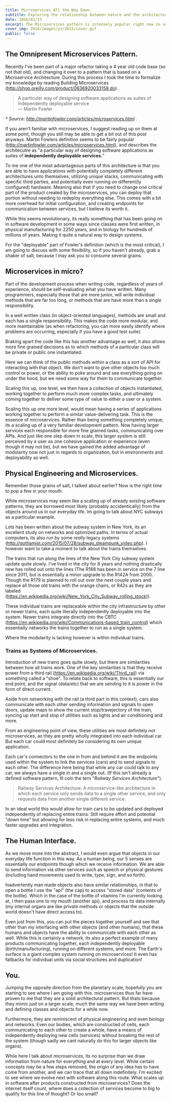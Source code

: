 ```yaml
---
title: Microservices All the Way Down.
subtitle: Exploring the relationship between nature and the architectures we invent.
date: 2016/02/13
excerpt: The Microservices pattern is intensely popular right now in software development, but in other fields it always has been. In a way its even been around in software for longer than we think too.
cover_img: 2016/images/yir2015/cover.gif
public: false
---
```


## The Omnipresent Microservices Pattern.
Recently I've been part of a major refactor taking a 4 year old code base (so not _that_ old), and changing it over to a pattern that is based on a Microservice Architecture. During this process I took the time to formalize my knowledge by reading Building Microservices (http://shop.oreilly.com/product/0636920033158.do).

> A particular way of designing software applications as suites of independently deployable service <br /><span>— Martin Fowler</span>

_\* Source: http://martinfowler.com/articles/microservices.html ._

If you aren't familiar with microservices, I suggest reading up on them at some point, though you still may be able to get a bit out of this post anyways. Martin Fowlers definition seems to be fairly popular (http://martinfowler.com/articles/microservices.html), and describes the architecutre as "a particular way of designing software applications as suites of **independently deployable services.**"

To me one of the most advantageous parts of this architecture is that you are able to have applications with potentially completely different architectures unto themselves, utilizing unique stacks, communicating with specific third parties, and potentially even running on different(ly configured) hardware. Meaning also that if you need to change one critical part of the product created by the microservices, you can deploy that portion without needing to redeploy everything else. This comes with a bit more overhead for initial configuration, and creating endpoints for communication between services, but I believe its worth it.

While this seems revolutionary, its really something that has been going on in software development in some ways since classes were first written, in physical manufacturing for 2250 years, and in biology for hundreds of millions of years. Making it quite a natural way to design systems.

For the "deployable" part of Fowler's definition (which is the most critical), I am going to discuss with some flexibility, so if you haven't already, grab a shaker of salt, because I may ask you to consume several grains.

## Microservices in micro?

Part of the development process when writing code, regardless of years of experience, should be self-evaluating what you have written. Many programmers, especially those that are more junior, will write individual methods that are far too long, or methods that are have more than a single responsibility.

In a well written class (in object-oriented languages), methods are small and each has a single responsibility. This makes the code more modular, and more maintainable (as when refactoring, you can more easily identify where problems are occurring, especially if you have a good test suite).

Braking apart the code like this has another advantage as well, it also allows more fine grained decisions as to which methods of a particular class will be private or public one instantiated.

Here we can think of the public methods within a class as a sort of API for interacting with that object. We don't want to give other objects too much control or power, or the ability to poke around and see everything going on under the hood, but we need some way for them to communicate together.

Scaling this up, one level, we then have a collection of objects instantiated, working together to perform much more complex tasks, and ultimately coming together to deliver some type of value to either a user or a system.

Scaling this up one more level, would mean having a series of applications working together to perform a similar value-delivering task. This is the essence of microservices. Rather than being something completely unique, its a scaling up of a very familiar development pattern. Now having larger services each responsible for more fine grained tasks, communicating over APIs. And just like one step down in scale, this larger system is still perceived by a user as one cohesive application or experience (even though it may not be), but we have gained the added advantage of modularity now not just in regards to organization, but in environments and deployability as well.

## Physical Engineering and Microservices.

Remember those grains of salt, I talked about earlier? Now is the right time to pop a few in your mouth.

While microservices may seem like a scaling up of already existing software patterns, they are borrowed most likely (probably accidentically) from the objects around us in our everyday life. Im going to talk about NYC subways as a particular example.

Lots has been written about the subway system in New York, its an excellent study on networks and optimized paths. In terms of actual computers, its also run by some *really* legacy systems (http://gothamist.com/2015/07/28/subway_steampunk_video.php). I however want to take a moment to talk about the trains themselves.

The trains that run along the lines of the New York City subway system update quite slowly. I've lived in the city for 8 years and nothing drastically new has rolled out onto the lines (The R188 has been in service on the 7 line since 2011, but is essentially a minor upgrade to the R142A from 2000. Though the R179 is planned to roll out over the next couple years and replace all those old trains with the orange chairs, or R42s as they are labeled (https://en.wikipedia.org/wiki/New_York_City_Subway_rolling_stock)).

These individual trains are replaceable within the city infrastructure by other or newer trains, each quite literally independently deployable into the system. Newer trains integrate directly into the CBTC (https://en.wikipedia.org/wiki/Communications-based_train_control) which essentially networks the trains together to run as a single system.

Where the modularity is lacking however is within individual trains.

### Trains as Systems of Microservices.

Introduction of new trains goes quite slowly, but there are similarities between how all trains work. One of the key similarities is that they receive power from a third rail (https://en.wikipedia.org/wiki/Third_rail) via something called a "shoe". To relate back to software, this is essentially our end point, and the signal (data/etc) that we are sending to it is power in the form of direct current.

Aside from networking with the rail (a third part in this context), cars also communicate with each other sending information and signals to open doors, update maps to show the current stop/travejectory of the train, syncing up start and stop of utilities such as lights and air conditioning and more.

From an engineering point of view, these utilities are most definitely not microservices, as they are pretty wholly integrated into each individual car. But each car  could most definitely be considering its own unique application.

Each car's connectors to the one in from and behind it are the endpoints used within the system to link the services (cars) and to send signals to each other. The difference here being that while any car could talk to any car, we always have a single in and a single out. (If this isn't already a defined software pattern, Ill coin the tern "*Railway Services Architecture*").

> Railway Services Architecture: A microservice-like architecture in which each service only sends data to a single other service, and only requests data from another single different service.

In an ideal world this would allow for train cars to be updated and deployed independently of replacing entire trains. Still require effort and potential "down time" but allowing for less risk in replacing entire systems, and much faster upgrades and integration.

## The Human Interface.

As we move more into the abstract, I would even argue that objects in our everyday life function in this way. As a human being, our 5 senses are essentially our endpoints though which we receive information. We are able to send information via other services such as speech or physical gestures (including hand movements used to write, type, sign, and so forth).

Inadvertently man made objects also have similar relationships, in that to open a bottle I use the "api" (the cap) to access "stored data" (contents of the bottle). Which in the case of the bottle of vitamins I'm currently looking at, I then pass one to my mouth (another api), and process its data internally (my internal organs are like private methods or objects that the outside world doesn't have direct access to).

Even just from this, you can put the pieces together yourself and see that other than my interfacing with other objects (and other humans), that these humans and objects have the ability to communicate with each other as well. While this is certainly a network, its also a perfect example of many products communicating together, each independently deployable (birth/manufacturing), running on different systems, and more. The Earth's surface is a giant complex system running on microservices! It even has fallbacks for individual units via social structures and duplication!

## You.

Jumping the opposite direction from the planetary scale, hopefully you are starting to see where I am going with this. microservices thus far have proven to me that they are a solid architectural pattern. But thats because they mimic just on a larger scale, much the same way we have been writing and defining classes and objects for a while now.

Furthermore, they are reminiscent of physical engineering and even biology and networks. Even our bodies, which are constructed of cells, each communicating to each other to create a whole, have a means of independently deploying new cells (services) without breaking the rest of the system (though sadly we cant naturally do this for larger objects like organs).

While here I talk about microservices, its no surprise than we draw information from nature for everything and at every level. While certain concepts may be a few steps removed, the origin of any idea has to have come from another, and we can trace that all down indefinitely. I'm excited to see where we evolve next with software along this route. What scales up in software after products constructed from microservices? Does the internet itself count, where does a collection of services become to big to qualify for this line of thought? Or too small?
